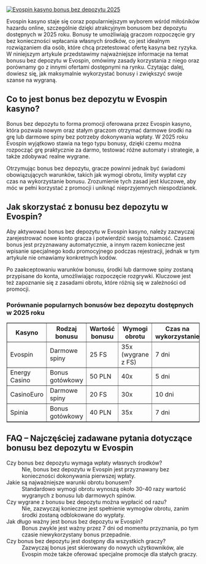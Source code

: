 [![Evospin kasyno bonus bez depozytu 2025](https://123-caf.pages.dev/gitsignup.png)](https://vrmoo.ru/Bt82HjjY)

<div>     <p>Evospin kasyno staje się coraz popularniejszym wyborem wśród miłośników hazardu online, szczególnie dzięki atrakcyjnym bonusom bez depozytu dostępnych w 2025 roku. Bonusy te umożliwiają graczom rozpoczęcie gry bez konieczności wpłacania własnych środków, co jest idealnym rozwiązaniem dla osób, które chcą przetestować ofertę kasyna bez ryzyka. W niniejszym artykule przedstawimy najważniejsze informacje na temat bonusu bez depozytu w Evospin, omówimy zasady korzystania z niego oraz porównamy go z innymi ofertami dostępnymi na rynku. Czytając dalej, dowiesz się, jak maksymalnie wykorzystać bonusy i zwiększyć swoje szanse na wygraną.</p>        <h2>Co to jest bonus bez depozytu w Evospin kasyno?</h2>     <p>Bonus bez depozytu to forma promocji oferowana przez Evospin kasyno, która pozwala nowym oraz stałym graczom otrzymać darmowe środki na grę lub darmowe spiny bez potrzeby dokonywania wpłaty. W 2025 roku Evospin wyjątkowo stawia na tego typu bonusy, dzięki czemu można rozpocząć grę praktycznie za darmo, testować różne automaty i strategie, a także zdobywać realne wygrane.</p>     <p>Otrzymując bonus bez depozytu, gracze powinni jednak być świadomi obowiązujących warunków, takich jak wymogi obrotu, limity wypłat czy czas na wykorzystanie bonusu. Zrozumienie tych zasad jest kluczowe, aby móc w pełni korzystać z promocji i uniknąć nieprzyjemnych niespodzianek.</p>        <h2>Jak skorzystać z bonusu bez depozytu w Evospin?</h2>     <p>Aby aktywować bonus bez depozytu w Evospin kasyno, należy zazwyczaj zarejestrować nowe konto gracza i potwierdzić swoją tożsamość. Czasem bonus jest przyznawany automatycznie, a innym razem konieczne jest wpisanie specjalnego kodu promocyjnego podczas rejestracji, jednak w tym artykule nie omawiamy konkretnych kodów.</p>     <p>Po zaakceptowaniu warunków bonusu, środki lub darmowe spiny zostaną przypisane do konta, umożliwiając rozpoczęcie rozgrywki. Kluczowe jest też zapoznanie się z zasadami obrotu, które różnią się w zależności od promocji.</p>        <h3>Porównanie popularnych bonusów bez depozytu dostępnych w 2025 roku</h3>     <table border="1" cellspacing="0" cellpadding="5">       <thead>         <tr>           <th>Kasyno</th>           <th>Rodzaj bonusu</th>           <th>Wartość bonusu</th>           <th>Wymogi obrotu</th>           <th>Czas na wykorzystanie</th>         </tr>       </thead>       <tbody>         <tr>           <td>Evospin</td>           <td>Darmowe spiny</td>           <td>25 FS</td>           <td>35x (wygrane z FS)</td>           <td>7 dni</td>         </tr>         <tr>           <td>Energy Casino</td>           <td>Bonus gotówkowy</td>           <td>50 PLN</td>           <td>40x</td>           <td>5 dni</td>         </tr>         <tr>           <td>CasinoEuro</td>           <td>Darmowe spiny</td>           <td>20 FS</td>           <td>30x</td>           <td>10 dni</td>         </tr>         <tr>           <td>Spinia</td>           <td>Bonus gotówkowy</td>           <td>40 PLN</td>           <td>35x</td>           <td>7 dni</td>         </tr>       </tbody>     </table>        <h2>FAQ – Najczęściej zadawane pytania dotyczące bonusu bez depozytu w Evospin</h2>     <dl>       <dt>Czy bonus bez depozytu wymaga wpłaty własnych środków?</dt>       <dd>Nie, bonus bez depozytu w Evospin jest przyznawany bez konieczności dokonywania pierwszej wpłaty.</dd>          <dt>Jakie są najważniejsze warunki obrotu bonusem?</dt>       <dd>Standardowo wymogi obrotu wynoszą około 30-40 razy wartość wygranych z bonusu lub darmowych spinów.</dd>          <dt>Czy wygrane z bonusu bez depozytu można wypłacić od razu?</dt>       <dd>Nie, zazwyczaj konieczne jest spełnienie wymogów obrotu, zanim środki zostaną odblokowane do wypłaty.</dd>          <dt>Jak długo ważny jest bonus bez depozytu w Evospin?</dt>       <dd>Bonus zwykle jest ważny przez 7 dni od momentu przyznania, po tym czasie niewykorzystany bonus przepadnie.</dd>          <dt>Czy bonus bez depozytu jest dostępny dla wszystkich graczy?</dt>       <dd>Zazwyczaj bonus jest skierowany do nowych użytkowników, ale Evospin może także oferować specjalne promocje dla stałych graczy.</dd>     </dl>   </div>